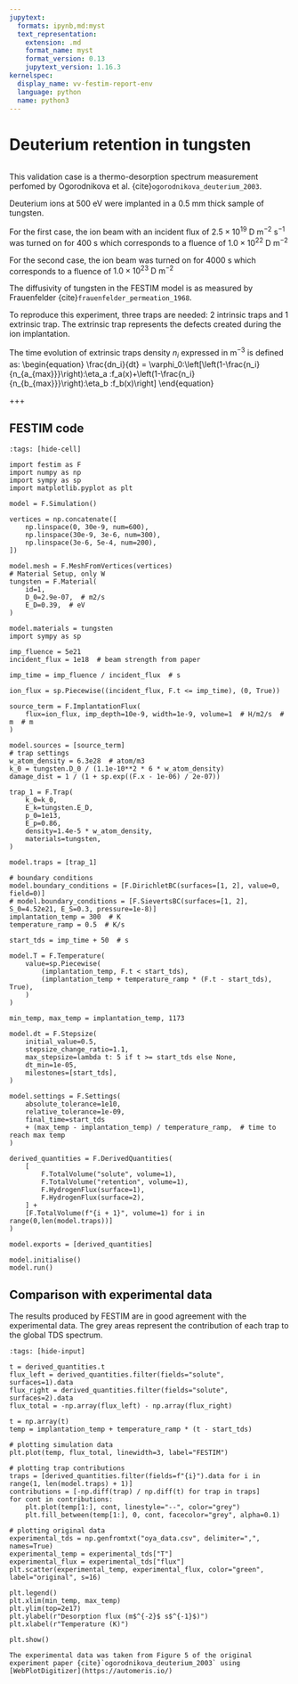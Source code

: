 ```yaml
---
jupytext:
  formats: ipynb,md:myst
  text_representation:
    extension: .md
    format_name: myst
    format_version: 0.13
    jupytext_version: 1.16.3
kernelspec:
  display_name: vv-festim-report-env
  language: python
  name: python3
---
```


# Deuterium retention in tungsten

```{tags} 1D, TDS, trapping, transient
```

This validation case is a thermo-desorption spectrum measurement perfomed by Ogorodnikova et al. {cite}`ogorodnikova_deuterium_2003`.

Deuterium ions at 500 eV were implanted in a 0.5 mm thick sample of tungsten.

For the first case, the ion beam with an incident flux of $2.5 \times 10^{19} \ \mathrm{D \ m^{-2} \ s^{-1}}$ was turned on for 400 s which corresponds to a fluence of $1.0 \times 10^{22} \ \mathrm{D \ m^{-2}}$

For the second case, the ion beam was turned on for 4000 s which corresponds to a fluence of $1.0 \times 10^{23} \ \mathrm{D \ m^{-2}}$

The diffusivity of tungsten in the FESTIM model is as measured by Frauenfelder {cite}`frauenfelder_permeation_1968`.

To reproduce this experiment, three traps are needed: 2 intrinsic traps and 1 extrinsic trap.
The extrinsic trap represents the defects created during the ion implantation.

The time evolution of extrinsic traps density $n_i$ expressed in $\text{m}^{-3}$ is defined as:
\begin{equation}
    \frac{dn_i}{dt} = \varphi_0\:\left[\left(1-\frac{n_i}{n_{a_{max}}}\right)\:\eta_a \:f_a(x)+\left(1-\frac{n_i}{n_{b_{max}}}\right)\:\eta_b \:f_b(x)\right]
\end{equation}

+++

## FESTIM code

```{code-cell} ipython3
:tags: [hide-cell]

import festim as F
import numpy as np
import sympy as sp
import matplotlib.pyplot as plt

model = F.Simulation()

vertices = np.concatenate([
    np.linspace(0, 30e-9, num=600),
    np.linspace(30e-9, 3e-6, num=300),
    np.linspace(3e-6, 5e-4, num=200),
])

model.mesh = F.MeshFromVertices(vertices)
# Material Setup, only W
tungsten = F.Material(
    id=1,
    D_0=2.9e-07,  # m2/s
    E_D=0.39,  # eV
)

model.materials = tungsten
import sympy as sp

imp_fluence = 5e21
incident_flux = 1e18  # beam strength from paper

imp_time = imp_fluence / incident_flux  # s

ion_flux = sp.Piecewise((incident_flux, F.t <= imp_time), (0, True))

source_term = F.ImplantationFlux(
    flux=ion_flux, imp_depth=10e-9, width=1e-9, volume=1  # H/m2/s  # m  # m
)

model.sources = [source_term]
# trap settings
w_atom_density = 6.3e28  # atom/m3
k_0 = tungsten.D_0 / (1.1e-10**2 * 6 * w_atom_density)
damage_dist = 1 / (1 + sp.exp((F.x - 1e-06) / 2e-07))

trap_1 = F.Trap(
    k_0=k_0,
    E_k=tungsten.E_D,
    p_0=1e13,
    E_p=0.86,
    density=1.4e-5 * w_atom_density,
    materials=tungsten,
)

model.traps = [trap_1]

# boundary conditions
model.boundary_conditions = [F.DirichletBC(surfaces=[1, 2], value=0, field=0)]
# model.boundary_conditions = [F.SievertsBC(surfaces=[1, 2], S_0=4.52e21, E_S=0.3, pressure=1e-8)]
implantation_temp = 300  # K
temperature_ramp = 0.5  # K/s

start_tds = imp_time + 50  # s

model.T = F.Temperature(
    value=sp.Piecewise(
        (implantation_temp, F.t < start_tds),
        (implantation_temp + temperature_ramp * (F.t - start_tds), True),
    )
)

min_temp, max_temp = implantation_temp, 1173

model.dt = F.Stepsize(
    initial_value=0.5,
    stepsize_change_ratio=1.1,
    max_stepsize=lambda t: 5 if t >= start_tds else None,
    dt_min=1e-05,
    milestones=[start_tds],
)

model.settings = F.Settings(
    absolute_tolerance=1e10,
    relative_tolerance=1e-09,
    final_time=start_tds
    + (max_temp - implantation_temp) / temperature_ramp,  # time to reach max temp
)

derived_quantities = F.DerivedQuantities(
    [
        F.TotalVolume("solute", volume=1),
        F.TotalVolume("retention", volume=1),
        F.HydrogenFlux(surface=1),
        F.HydrogenFlux(surface=2),
    ] + 
    [F.TotalVolume(f"{i + 1}", volume=1) for i in range(0,len(model.traps))]
)

model.exports = [derived_quantities]

model.initialise()
model.run()
```

## Comparison with experimental data

The results produced by FESTIM are in good agreement with the experimental data. The grey areas represent the contribution of each trap to the global TDS spectrum.

```{code-cell} ipython3
:tags: [hide-input]

t = derived_quantities.t
flux_left = derived_quantities.filter(fields="solute", surfaces=1).data
flux_right = derived_quantities.filter(fields="solute", surfaces=2).data
flux_total = -np.array(flux_left) - np.array(flux_right)

t = np.array(t)
temp = implantation_temp + temperature_ramp * (t - start_tds)

# plotting simulation data
plt.plot(temp, flux_total, linewidth=3, label="FESTIM")

# plotting trap contributions
traps = [derived_quantities.filter(fields=f"{i}").data for i in range(1, len(model.traps) + 1)]
contributions = [-np.diff(trap) / np.diff(t) for trap in traps]
for cont in contributions:
    plt.plot(temp[1:], cont, linestyle="--", color="grey")
    plt.fill_between(temp[1:], 0, cont, facecolor="grey", alpha=0.1)

# plotting original data
experimental_tds = np.genfromtxt("oya_data.csv", delimiter=",", names=True)
experimental_temp = experimental_tds["T"]
experimental_flux = experimental_tds["flux"]
plt.scatter(experimental_temp, experimental_flux, color="green", label="original", s=16)

plt.legend()
plt.xlim(min_temp, max_temp)
plt.ylim(top=2e17)
plt.ylabel(r"Desorption flux (m$^{-2}$ s$^{-1}$)")
plt.xlabel(r"Temperature (K)")

plt.show()
```

```{note}
The experimental data was taken from Figure 5 of the original experiment paper {cite}`ogorodnikova_deuterium_2003` using [WebPlotDigitizer](https://automeris.io/)
```
